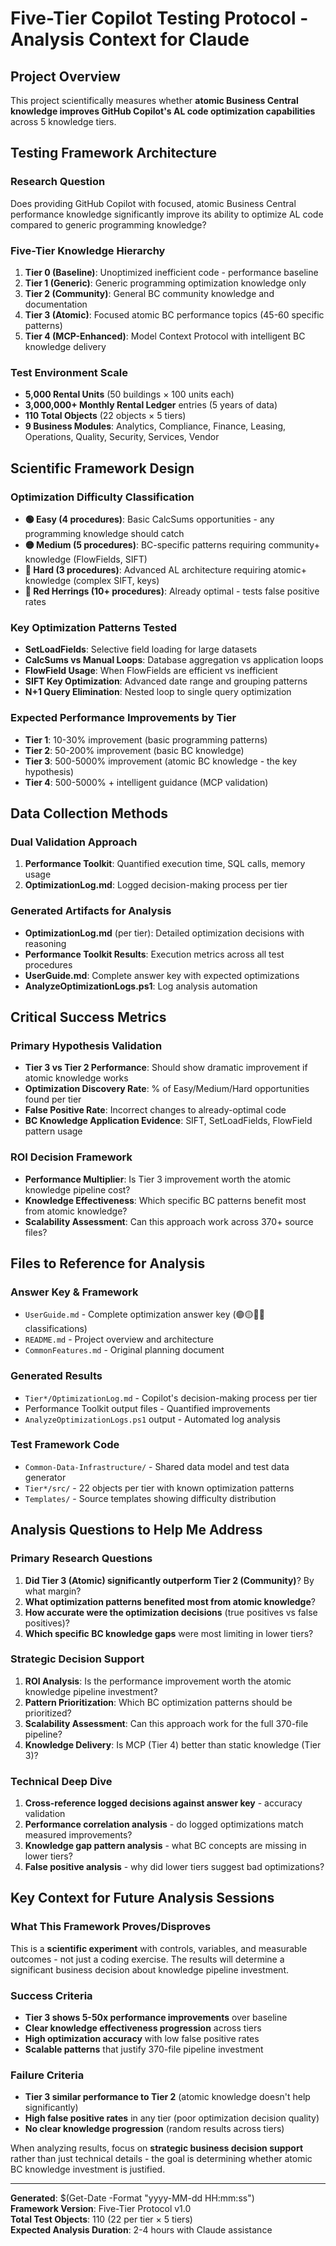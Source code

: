 # Five-Tier Copilot Testing Protocol - Analysis Context for Claude

## Project Overview
This project scientifically measures whether **atomic Business Central knowledge improves GitHub Copilot's AL code optimization capabilities** across 5 knowledge tiers.

## Testing Framework Architecture

### **Research Question**
Does providing GitHub Copilot with focused, atomic Business Central performance knowledge significantly improve its ability to optimize AL code compared to generic programming knowledge?

### **Five-Tier Knowledge Hierarchy**
1. **Tier 0 (Baseline)**: Unoptimized inefficient code - performance baseline
2. **Tier 1 (Generic)**: Generic programming optimization knowledge only
3. **Tier 2 (Community)**: General BC community knowledge and documentation  
4. **Tier 3 (Atomic)**: Focused atomic BC performance topics (45-60 specific patterns)
5. **Tier 4 (MCP-Enhanced)**: Model Context Protocol with intelligent BC knowledge delivery

### **Test Environment Scale**
- **5,000 Rental Units** (50 buildings × 100 units each)
- **3,000,000+ Monthly Rental Ledger** entries (5 years of data)
- **110 Total Objects** (22 objects × 5 tiers)
- **9 Business Modules**: Analytics, Compliance, Finance, Leasing, Operations, Quality, Security, Services, Vendor

## Scientific Framework Design

### **Optimization Difficulty Classification**
- **🟢 Easy (4 procedures)**: Basic CalcSums opportunities - any programming knowledge should catch
- **🟡 Medium (5 procedures)**: BC-specific patterns requiring community+ knowledge (FlowFields, SIFT)  
- **🔴 Hard (3 procedures)**: Advanced AL architecture requiring atomic+ knowledge (complex SIFT, keys)
- **🚫 Red Herrings (10+ procedures)**: Already optimal - tests false positive rates

### **Key Optimization Patterns Tested**
- **SetLoadFields**: Selective field loading for large datasets
- **CalcSums vs Manual Loops**: Database aggregation vs application loops
- **FlowField Usage**: When FlowFields are efficient vs inefficient  
- **SIFT Key Optimization**: Advanced date range and grouping patterns
- **N+1 Query Elimination**: Nested loop to single query optimization

### **Expected Performance Improvements by Tier**
- **Tier 1**: 10-30% improvement (basic programming patterns)
- **Tier 2**: 50-200% improvement (basic BC knowledge)
- **Tier 3**: 500-5000% improvement (atomic BC knowledge - the key hypothesis)
- **Tier 4**: 500-5000% + intelligent guidance (MCP validation)

## Data Collection Methods

### **Dual Validation Approach**
1. **Performance Toolkit**: Quantified execution time, SQL calls, memory usage
2. **OptimizationLog.md**: Logged decision-making process per tier

### **Generated Artifacts for Analysis**
- **OptimizationLog.md** (per tier): Detailed optimization decisions with reasoning
- **Performance Toolkit Results**: Execution metrics across all test procedures
- **UserGuide.md**: Complete answer key with expected optimizations
- **AnalyzeOptimizationLogs.ps1**: Log analysis automation

## Critical Success Metrics

### **Primary Hypothesis Validation**
- **Tier 3 vs Tier 2 Performance**: Should show dramatic improvement if atomic knowledge works
- **Optimization Discovery Rate**: % of Easy/Medium/Hard opportunities found per tier
- **False Positive Rate**: Incorrect changes to already-optimal code
- **BC Knowledge Application Evidence**: SIFT, SetLoadFields, FlowField pattern usage

### **ROI Decision Framework**
- **Performance Multiplier**: Is Tier 3 improvement worth the atomic knowledge pipeline cost?
- **Knowledge Effectiveness**: Which specific BC patterns benefit most from atomic knowledge?
- **Scalability Assessment**: Can this approach work across 370+ source files?

## Files to Reference for Analysis

### **Answer Key & Framework**
- `UserGuide.md` - Complete optimization answer key (🟢🟡🔴🚫 classifications)
- `README.md` - Project overview and architecture
- `CommonFeatures.md` - Original planning document

### **Generated Results**
- `Tier*/OptimizationLog.md` - Copilot's decision-making process per tier
- Performance Toolkit output files - Quantified improvements
- `AnalyzeOptimizationLogs.ps1` output - Automated log analysis

### **Test Framework Code**
- `Common-Data-Infrastructure/` - Shared data model and test data generator
- `Tier*/src/` - 22 objects per tier with known optimization patterns
- `Templates/` - Source templates showing difficulty distribution

## Analysis Questions to Help Me Address

### **Primary Research Questions**
1. **Did Tier 3 (Atomic) significantly outperform Tier 2 (Community)**? By what margin?
2. **What optimization patterns benefited most from atomic knowledge**? 
3. **How accurate were the optimization decisions** (true positives vs false positives)?
4. **Which specific BC knowledge gaps** were most limiting in lower tiers?

### **Strategic Decision Support**
1. **ROI Analysis**: Is the performance improvement worth the atomic knowledge pipeline investment?
2. **Pattern Prioritization**: Which BC optimization patterns should be prioritized?
3. **Scalability Assessment**: Can this approach work for the full 370-file pipeline?
4. **Knowledge Delivery**: Is MCP (Tier 4) better than static knowledge (Tier 3)?

### **Technical Deep Dive**
1. **Cross-reference logged decisions against answer key** - accuracy validation
2. **Performance correlation analysis** - do logged optimizations match measured improvements?
3. **Knowledge gap pattern analysis** - what BC concepts are missing in lower tiers?
4. **False positive analysis** - why did lower tiers suggest bad optimizations?

## Key Context for Future Analysis Sessions

### **What This Framework Proves/Disproves**
This is a **scientific experiment** with controls, variables, and measurable outcomes - not just a coding exercise. The results will determine a significant business decision about knowledge pipeline investment.

### **Success Criteria**
- **Tier 3 shows 5-50x performance improvements** over baseline
- **Clear knowledge effectiveness progression** across tiers  
- **High optimization accuracy** with low false positive rates
- **Scalable patterns** that justify 370-file pipeline investment

### **Failure Criteria**  
- **Tier 3 similar performance to Tier 2** (atomic knowledge doesn't help significantly)
- **High false positive rates** in any tier (poor optimization decision quality)
- **No clear knowledge progression** (random results across tiers)

When analyzing results, focus on **strategic business decision support** rather than just technical details - the goal is determining whether atomic BC knowledge investment is justified.

---

**Generated**: $(Get-Date -Format "yyyy-MM-dd HH:mm:ss")  
**Framework Version**: Five-Tier Protocol v1.0  
**Total Test Objects**: 110 (22 per tier × 5 tiers)  
**Expected Analysis Duration**: 2-4 hours with Claude assistance
